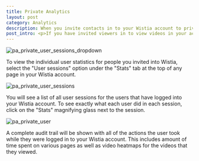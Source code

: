 ```yaml
---
title: Private Analytics
layout: post
category: Analytics
description: When you invite contacts in to your Wistia account to privately watch your videos, we also track their viewing behavior. View all of the activity/statistics for each time they log in.
post_intro: <p>If you have invited viewers in to view videos in your account through the <a href="/doc/private-sharing">Private Sharing</a> workflow, their analytics will show up in the Private Sessions area of your account.  To view these viewing sessions, follow the directions below</p>
---
```


<div class="post_image float_right"><img src="http://embed.wistia.com/deliveries/a28ea0e63e6b1f60c5a7f3000eb89ec07c9813f7.png" alt="pa_private_user_sessions_dropdown" /></div>

To view the individual user statistics for people you invited into Wistia, select the "User sessions" option under the "Stats" tab at the top of any page in your Wistia account.

<div class="post_image center"><img src="http://embed.wistia.com/deliveries/867a1a765e965af2b1a68298160c20072e0c6561.png" alt="pa_private_user_sessions" /></div>

You will see a list of all user sessions for the users that have logged into your Wistia account.  To see exactly what each user did in each session, click on the "Stats" magnifying glass next to the session. 

<div class="post_image center"><img src="http://embed.wistia.com/deliveries/82f31610d1c292a96a365bb6616446bcedcfa9d4.png" alt="pa_private_user" /></div>

A complete audit trail will be shown with all of the actions the user took while they were logged in to your Wistia account.  This includes amount of time spent on various pages as well as video heatmaps for the videos that they viewed.

